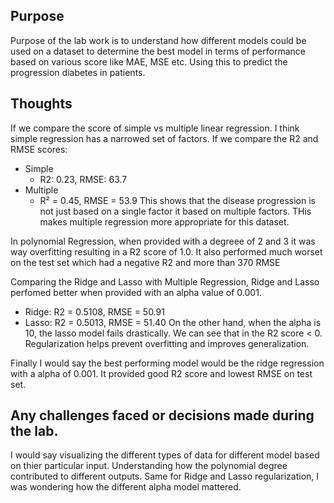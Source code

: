 ## Purpose
Purpose of the lab work is to understand how different models could be used on a dataset to determine the best model in terms of performance based on various score like MAE, MSE etc. Using this to predict the progression diabetes in patients. 

## Thoughts

If we compare the score of simple vs multiple linear regression. I think simple regression has a narrowed set of factors. If we compare the R2 and RMSE scores:
- Simple
    - R2: 0.23, RMSE: 63.7
- Multiple
    - R² = 0.45, RMSE = 53.9
This shows that the disease progression is not just based on a single factor it based on multiple factors. THis makes multiple regression more appropriate for this dataset. 

In polynomial Regression, when provided with a degreee of 2 and 3 it was way overfitting resulting in a R2 score of 1.0. It also performed much worset on the test set which had a negative R2 and more than 370 RMSE

Comparing the Ridge and Lasso with Multiple Regression, Ridge and Lasso perfomed better when provided with an alpha value of 0.001. 
- Ridge: R2 = 0.5108, RMSE = 50.91
- Lasso: R2 = 0.5013, RMSE = 51.40
On the other hand, when the alpha is 10, the lasso model fails drastically. We can see that in the R2 score < 0.
Regularization helps prevent overfitting and improves generalization. 

Finally I would say the best performing model would be the ridge regression with a alpha of 0.001. It provided good R2 score and lowest RMSE on test set. 



## Any challenges faced or decisions made during the lab. 
I would say visualizing the different types of data for different model based on thier particular input. Understanding how the polynomial degree contributed to different outputs. Same for Ridge and Lasso regularization, I was wondering how the different alpha model mattered. 


